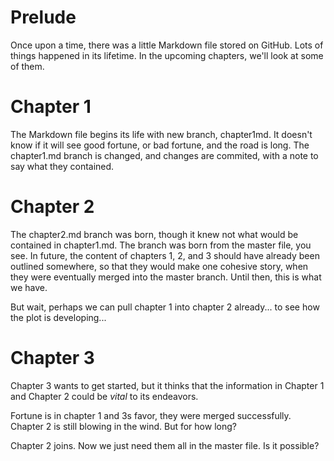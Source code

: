 # Prelude

Once upon a time, there was a little Markdown file stored on GitHub. Lots of things happened in its lifetime. In the upcoming chapters, we'll look at some of them. 

# Chapter 1
The Markdown file begins its life with new branch, chapter1md. It doesn't know if it will see good fortune, or bad fortune, and the road is long. The chapter1.md branch is changed, and changes are commited, with a note to say what they contained.  

# Chapter 2

The chapter2.md branch was born, though it knew not what would be contained in chapter1.md. The branch was born from the master file, you see. In future, the content of chapters 1, 2, and 3 should have already been outlined somewhere, so that they would make one cohesive story, when they were eventually merged into the master branch. Until then, this is what we have. 

But wait, perhaps we can pull chapter 1 into chapter 2 already... to see how the plot is developing...

# Chapter 3

Chapter 3 wants to get started, but it thinks that the information in Chapter 1 and Chapter 2 could be *vital* to its endeavors.  

Fortune is in chapter 1 and 3s favor, they were merged successfully. Chapter 2 is still blowing in the wind. But for how long?

Chapter 2 joins. Now we just need them all in the master file. Is it possible?
